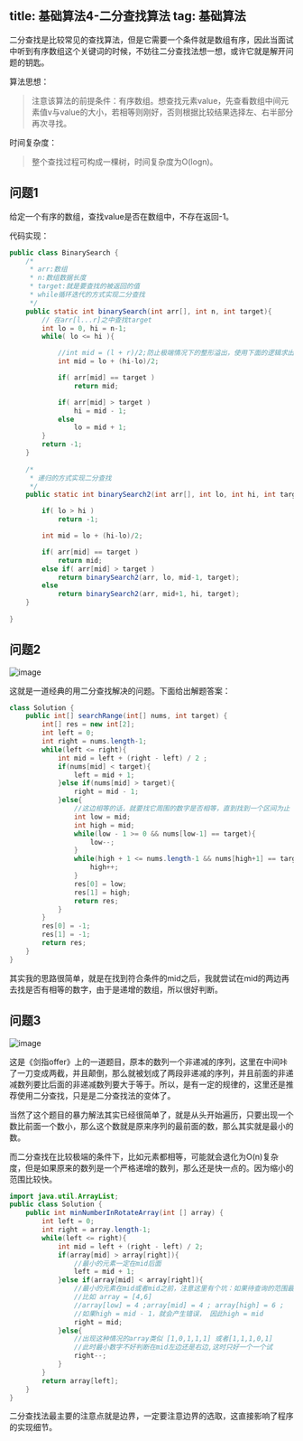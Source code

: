 title: 基础算法4-二分查找算法
tag: 基础算法
---


二分查找是比较常见的查找算法，但是它需要一个条件就是数组有序，因此当面试中听到有序数组这个关键词的时候，不妨往二分查找法想一想，或许它就是解开问题的钥匙。

<!--more-->

算法思想：

> 注意该算法的前提条件：有序数组。想查找元素value，先查看数组中间元素值v与value的大小，若相等则刚好，否则根据比较结果选择左、右半部分再次寻找。

时间复杂度：

> 整个查找过程可构成一棵树，时间复杂度为O(logn)。


## 问题1

给定一个有序的数组，查找value是否在数组中，不存在返回-1。

代码实现：

```java
public class BinarySearch {
	/*
	 * arr:数组
	 * n:数组数据长度
	 * target:就是要查找的被返回的值
	 * while循环迭代的方式实现二分查找
	 */
	public static int binarySearch(int arr[], int n, int target){
	    // 在arr[l...r]之中查找target
	    int lo = 0, hi = n-1;
	    while( lo <= hi ){

	        //int mid = (l + r)/2;防止极端情况下的整形溢出，使用下面的逻辑求出mid
	        int mid = lo + (hi-lo)/2;

	        if( arr[mid] == target )
	            return mid;

	        if( arr[mid] > target )
	            hi = mid - 1;
	        else
	            lo = mid + 1;
	    }
	    return -1;
	}
	
	/*
	 * 递归的方式实现二分查找
	 */
	public static int binarySearch2(int arr[], int lo, int hi, int target){

	    if( lo > hi )
	        return -1;

	    int mid = lo + (hi-lo)/2;

	    if( arr[mid] == target )
	        return mid;
	    else if( arr[mid] > target )
	        return binarySearch2(arr, lo, mid-1, target);
	    else
	        return binarySearch2(arr, mid+1, hi, target);
	}
	
}
```


## 问题2

![image](http://bloghello.oursnail.cn/suanfa4-1.png)

这就是一道经典的用二分查找解决的问题。下面给出解题答案：


```java
class Solution {
    public int[] searchRange(int[] nums, int target) {
        int[] res = new int[2];
        int left = 0;
        int right = nums.length-1;
        while(left <= right){
            int mid = left + (right - left) / 2 ;
            if(nums[mid] < target){
                left = mid + 1;
            }else if(nums[mid] > target){
                right = mid - 1;
            }else{
                //这边相等的话，就要找它周围的数字是否相等，直到找到一个区间为止
                int low = mid;
                int high = mid;
                while(low - 1 >= 0 && nums[low-1] == target){
                    low--;
                }
                while(high + 1 <= nums.length-1 && nums[high+1] == target){
                    high++;
                }
                res[0] = low;
                res[1] = high;
                return res;
            }
        }
        res[0] = -1;
        res[1] = -1;
        return res;
    }
}
```

其实我的思路很简单，就是在找到符合条件的mid之后，我就尝试在mid的两边再去找是否有相等的数字，由于是递增的数组，所以很好判断。

## 问题3

![image](http://bloghello.oursnail.cn/suanfa4-2.png)

这是《剑指offer》上的一道题目，原本的数列一个非递减的序列，这里在中间咔了一刀变成两截，并且颠倒，那么就被划成了两段非递减的序列，并且前面的非递减数列要比后面的非递减数列要大于等于。所以，是有一定的规律的，这里还是推荐使用二分查找，只是是二分查找法的变体了。

当然了这个题目的暴力解法其实已经很简单了，就是从头开始遍历，只要出现一个数比前面一个数小，那么这个数就是原来序列的最前面的数，那么其实就是最小的数。

而二分查找在比较极端的条件下，比如元素都相等，可能就会退化为O(n)复杂度，但是如果原来的数列是一个严格递增的数列，那么还是快一点的。因为缩小的范围比较快。


```java
import java.util.ArrayList;
public class Solution {
    public int minNumberInRotateArray(int [] array) {
        int left = 0;
        int right = array.length-1;
        while(left <= right){
            int mid = left + (right - left) / 2;
            if(array[mid] > array[right]){
                //最小的元素一定在mid后面
                left = mid + 1;
            }else if(array[mid] < array[right]){
                //最小的元素在mid或者mid之前，注意这里有个坑：如果待查询的范围最后只剩两个数，那么mid 一定会指向下标靠前的数字
                //比如 array = [4,6]
                //array[low] = 4 ;array[mid] = 4 ; array[high] = 6 ;
                //如果high = mid - 1，就会产生错误， 因此high = mid
                right = mid;
            }else{
                //出现这种情况的array类似 [1,0,1,1,1] 或者[1,1,1,0,1]
                //此时最小数字不好判断在mid左边还是右边,这时只好一个一个试 
                right--;
            }
        }
        return array[left];
    }
}
```

二分查找法最主要的注意点就是边界，一定要注意边界的选取，这直接影响了程序的实现细节。
